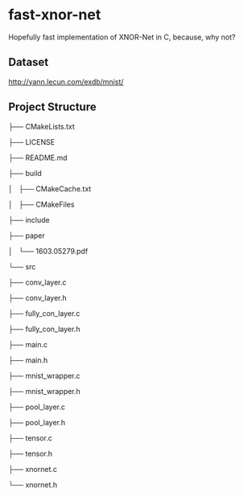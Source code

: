 # fast-xnor-net
Hopefully fast implementation of XNOR-Net in C, because, why not?

## Dataset
http://yann.lecun.com/exdb/mnist/

## Project Structure
├── CMakeLists.txt

├── LICENSE

├── README.md

├── build

│   ├── CMakeCache.txt

│   ├── CMakeFiles

├── include

├── paper

│   └── 1603.05279.pdf

└── src

├── conv_layer.c

├── conv_layer.h

├── fully_con_layer.c

├── fully_con_layer.h

├── main.c

├── main.h

├── mnist_wrapper.c

├── mnist_wrapper.h

├── pool_layer.c

├── pool_layer.h

├── tensor.c

├── tensor.h

├── xnornet.c

└── xnornet.h
